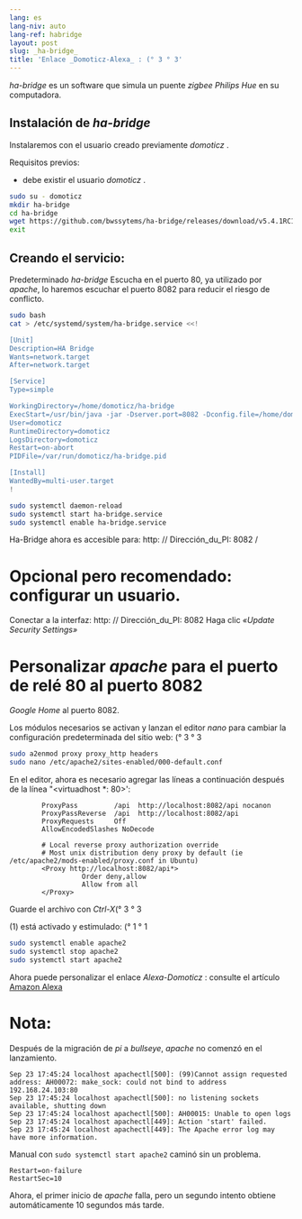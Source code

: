 ```yaml
---
lang: es
lang-niv: auto
lang-ref: habridge
layout: post
slug: _ha-bridge_
title: 'Enlace _Domoticz-Alexa_ : (° 3 ° 3'
---
```


 _ha-bridge_ es un software que simula un puente _zigbee Philips Hue_ en su computadora.


## Instalación de _ha-bridge_
Instalaremos con el usuario creado previamente _domoticz_ .

Requisitos previos:
* debe existir el usuario _domoticz_ .

```bash
sudo su - domoticz
mkdir ha-bridge
cd ha-bridge
wget https://github.com/bwssytems/ha-bridge/releases/download/v5.4.1RC1/ha-bridge-5.4.1RC1.jar -O ha-bridge.jar
exit
```


## Creando el servicio:
Predeterminado _ha-bridge_ Escucha en el puerto 80, ya utilizado por _apache_, lo haremos escuchar el puerto 8082 para reducir el riesgo de conflicto.

``` bash
sudo bash
cat > /etc/systemd/system/ha-bridge.service <<!

[Unit]
Description=HA Bridge
Wants=network.target
After=network.target

[Service]
Type=simple

WorkingDirectory=/home/domoticz/ha-bridge
ExecStart=/usr/bin/java -jar -Dserver.port=8082 -Dconfig.file=/home/domoticz/ha-bridge/data/habridge.config /home/domoticz/ha-bridge/ha-bridge.jar
User=domoticz
RuntimeDirectory=domoticz
LogsDirectory=domoticz
Restart=on-abort
PIDFile=/var/run/domoticz/ha-bridge.pid

[Install]
WantedBy=multi-user.target
!

sudo systemctl daemon-reload
sudo systemctl start ha-bridge.service
sudo systemctl enable ha-bridge.service
```

Ha-Bridge ahora es accesible para: http: // Dirección_du_PI: 8082 /

# Opcional pero recomendado: configurar un usuario.
Conectar a la interfaz: http: // Dirección_du_PI: 8082
Haga clic _«Update Security Settings»_

# Personalizar _apache_ para el puerto de relé 80 al puerto 8082
_Google Home_ al puerto 8082.

Los módulos necesarios se activan y lanzan el editor _nano_ para cambiar la configuración predeterminada del sitio web: (° 3 ° 3

``` bash
sudo a2enmod proxy proxy_http headers
sudo nano /etc/apache2/sites-enabled/000-default.conf
```

En el editor, ahora es necesario agregar las líneas a continuación después de la línea "<virtuadhost *: 80>':
```
        ProxyPass         /api  http://localhost:8082/api nocanon
        ProxyPassReverse  /api  http://localhost:8082/api
        ProxyRequests     Off
        AllowEncodedSlashes NoDecode

        # Local reverse proxy authorization override
        # Most unix distribution deny proxy by default (ie /etc/apache2/mods-enabled/proxy.conf in Ubuntu)
        <Proxy http://localhost:8082/api*>
                  Order deny,allow
                  Allow from all
        </Proxy>
```
Guarde el archivo con _Ctrl-X_(° 3 ° 3

(1) está activado y estimulado: (° 1 ° 1

```bash
sudo systemctl enable apache2
sudo systemctl stop apache2
sudo systemctl start apache2
```

Ahora puede personalizar el enlace _Alexa-Domoticz_ : consulte el artículo
[Amazon Alexa](2021-08-14-alexa.md)

# Nota:
Después de la migración de _pi_ a _bullseye_, _apache_ no comenzó en el lanzamiento.
```
Sep 23 17:45:24 localhost apachectl[500]: (99)Cannot assign requested address: AH00072: make_sock: could not bind to address 192.168.24.103:80
Sep 23 17:45:24 localhost apachectl[500]: no listening sockets available, shutting down
Sep 23 17:45:24 localhost apachectl[500]: AH00015: Unable to open logs
Sep 23 17:45:24 localhost apachectl[449]: Action 'start' failed.
Sep 23 17:45:24 localhost apachectl[449]: The Apache error log may have more information.
```

Manual con `sudo systemctl start apache2` caminó sin un problema.
```
Restart=on-failure
RestartSec=10
```

Ahora, el primer inicio de _apache_ falla, pero un segundo intento obtiene automáticamente 10 segundos más tarde.

